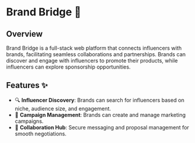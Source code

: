 # Brand Bridge 🚀

## Overview
Brand Bridge is a full-stack web platform that connects influencers with brands, facilitating seamless collaborations and partnerships. Brands can discover and engage with influencers to promote their products, while influencers can explore sponsorship opportunities.

## Features ✨
- 🔍 **Influencer Discovery**: Brands can search for influencers based on niche, audience size, and engagement.
- 📢 **Campaign Management**: Brands can create and manage marketing campaigns.
- 🤝 **Collaboration Hub**: Secure messaging and proposal management for smooth negotiations.

